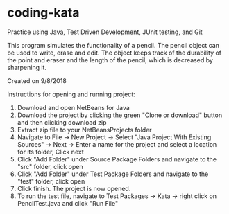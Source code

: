 # coding-kata
Practice using Java, Test Driven Development, JUnit testing, and Git

This program simulates the functionality of a pencil. The pencil object can be used to write, erase and edit.  The object keeps track of the durability of the point and eraser and the length of the pencil, which is decreased by sharpening it.  


Created on 9/8/2018

Instructions for opening and running project:

1. Download and open NetBeans for Java
2. Download the project by clicking the green "Clone or download" button and then clicking download zip
3. Extract zip file to your NetBeansProjects folder
4. Navigate to File -> New Project -> Select "Java Project With Existing Sources" -> Next -> Enter a name for the project and select a location for its folder, Click next
5. Click "Add Folder" under Source Package Folders and navigate to the "src" folder, click open
6. Click "Add Folder" under Test Package Folders and navigate to the "test" folder, click open
7. Click finish.  The project is now opened.
8. To run the test file, navigate to Test Packages -> Kata -> right click on PencilTest.java and click "Run File"


